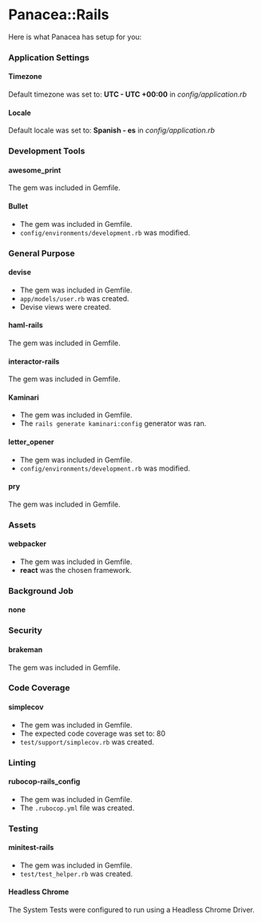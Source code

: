 # Panacea::Rails

Here is what Panacea has setup for you:

### Application Settings

#### Timezone

Default timezone was set to: **UTC - UTC +00:00** in *config/application.rb*

#### Locale

Default locale was set to: **Spanish - es** in *config/application.rb*

### Development Tools

#### awesome_print
The gem was included in Gemfile.

#### Bullet
* The gem was included in Gemfile.
* `config/environments/development.rb` was modified.



### General Purpose

#### devise
* The gem was included in Gemfile.
* `app/models/user.rb` was created.
* Devise views were created.


#### haml-rails
The gem was included in Gemfile.

#### interactor-rails
The gem was included in Gemfile.

#### Kaminari
* The gem was included in Gemfile.
* The `rails generate kaminari:config` generator was ran.

#### letter_opener
* The gem was included in Gemfile.
* `config/environments/development.rb` was modified.



#### pry
The gem was included in Gemfile.




### Assets

#### webpacker
* The gem was included in Gemfile.
* **react** was the chosen framework.

### Background Job

#### none

### Security

#### brakeman
The gem was included in Gemfile.

### Code Coverage

#### simplecov
* The gem was included in Gemfile.
* The expected code coverage was set to: 80
* `test/support/simplecov.rb` was created.

### Linting

#### rubocop-rails_config
* The gem was included in Gemfile.
* The `.rubocop.yml` file was created.

### Testing



#### minitest-rails
* The gem was included in Gemfile.
* `test/test_helper.rb` was created.

#### Headless Chrome
The System Tests were configured to run using a Headless Chrome Driver.

